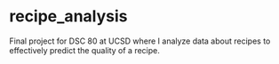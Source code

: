 # recipe_analysis
Final project for DSC 80 at UCSD where I analyze data about recipes to effectively predict the quality of a recipe.
